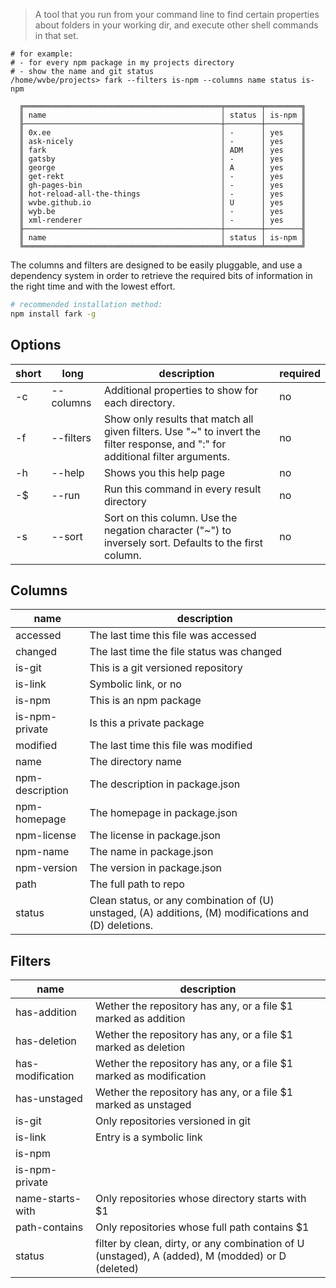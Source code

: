 > A tool that you run from your command line to find certain properties about folders in your working dir, and execute other shell commands in that set.

```
# for example:
# - for every npm package in my projects directory
# - show the name and git status
/home/wvbe/projects> fark --filters is-npm --columns name status is-npm

  ╔════════════════════════════════════════════╤════════╤════════╗
  ║ name                                       │ status │ is-npm ║
  ╟────────────────────────────────────────────┼────────┼────────╢
  ║ 0x.ee                                      │ -      │ yes    ║
  ║ ask-nicely                                 │ -      │ yes    ║
  ║ fark                                       │ ADM    │ yes    ║
  ║ gatsby                                     │ -      │ yes    ║
  ║ george                                     │ A      │ yes    ║
  ║ get-rekt                                   │ -      │ yes    ║
  ║ gh-pages-bin                               │ -      │ yes    ║
  ║ hot-reload-all-the-things                  │ -      │ yes    ║
  ║ wvbe.github.io                             │ U      │ yes    ║
  ║ wyb.be                                     │ -      │ yes    ║
  ║ xml-renderer                               │ -      │ yes    ║
  ╟────────────────────────────────────────────┼────────┼────────╢
  ║ name                                       │ status │ is-npm ║
  ╚════════════════════════════════════════════╧════════╧════════╝
```

The columns and filters are designed to be easily pluggable, and use a dependency system in order to retrieve the
required bits of information in the right time and with the lowest effort.

```sh
# recommended installation method:
npm install fark -g
```

<!-- Start of autogenerated README -->

## Options

| short | long      | description                                                                                                                     | required |
|-------|-----------|---------------------------------------------------------------------------------------------------------------------------------|----------|
| -c    | --columns | Additional properties to show for each directory.                                                                               | no       |
| -f    | --filters | Show only results that match all given filters. Use "~" to invert the filter response, and ":" for additional filter arguments. | no       |
| -h    | --help    | Shows you this help page                                                                                                        | no       |
| -$    | --run     | Run this command in every result directory                                                                                      | no       |
| -s    | --sort    | Sort on this column. Use the negation character ("~") to inversely sort. Defaults to the first column.                          | no       |

## Columns

| name            | description                                                                                           |
|-----------------|-------------------------------------------------------------------------------------------------------|
| accessed        | The last time this file was accessed                                                                  |
| changed         | The last time the file status was changed                                                             |
| is-git          | This is a git versioned repository                                                                    |
| is-link         | Symbolic link, or no                                                                                  |
| is-npm          | This is an npm package                                                                                |
| is-npm-private  | Is this a private package                                                                             |
| modified        | The last time this file was modified                                                                  |
| name            | The directory name                                                                                    |
| npm-description | The description in package.json                                                                       |
| npm-homepage    | The homepage in package.json                                                                          |
| npm-license     | The license in package.json                                                                           |
| npm-name        | The name in package.json                                                                              |
| npm-version     | The version in package.json                                                                           |
| path            | The full path to repo                                                                                 |
| status          | Clean status, or any combination of (U) unstaged, (A) additions, (M) modifications and (D) deletions. |

## Filters

| name             | description                                                                                      |
|------------------|--------------------------------------------------------------------------------------------------|
| has-addition     | Wether the repository has any, or a file $1 marked as addition                                   |
| has-deletion     | Wether the repository has any, or a file $1 marked as deletion                                   |
| has-modification | Wether the repository has any, or a file $1 marked as modification                               |
| has-unstaged     | Wether the repository has any, or a file $1 marked as unstaged                                   |
| is-git           | Only repositories versioned in git                                                               |
| is-link          | Entry is a symbolic link                                                                         |
| is-npm           |                                                                                                  |
| is-npm-private   |                                                                                                  |
| name-starts-with | Only repositories whose directory starts with $1                                                 |
| path-contains    | Only repositories whose full path contains $1                                                    |
| status           | filter by clean, dirty, or any combination of U (unstaged), A (added), M (modded) or D (deleted) |
